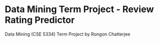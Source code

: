 # Data Mining Term Project - Review Rating Predictor
Data Mining (CSE 5334) Term Project by Rongon Chatterjee
